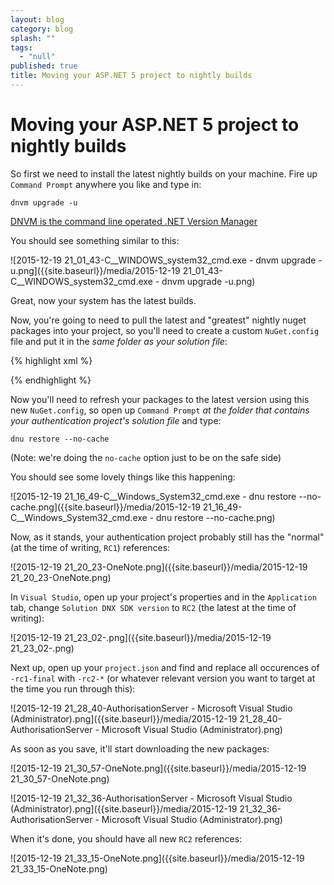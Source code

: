 ```yaml
---
layout: blog
category: blog
splash: ""
tags: 
  - "null"
published: true
title: Moving your ASP.NET 5 project to nightly builds
---
```




# Moving your ASP.NET 5 project to nightly builds

So first we need to install the latest nightly builds on your machine. Fire up `Command Prompt` anywhere you like and type in:

`dnvm upgrade -u`

[DNVM is the command line operated .NET Version Manager](http://stackoverflow.com/questions/30131118/what-is-the-dnvm)

You should see something similar to this:

![2015-12-19 21_01_43-C__WINDOWS_system32_cmd.exe - dnvm  upgrade -u.png]({{site.baseurl}}/media/2015-12-19 21_01_43-C__WINDOWS_system32_cmd.exe - dnvm  upgrade -u.png)

Great, now your system has the latest builds.

Now, you're going to need to pull the latest and "greatest" nightly nuget packages into your project, so you'll need to create a custom `NuGet.config` file and put it in the *same folder as your solution file*:

{% highlight xml %}
<?xml version="1.0" encoding="utf-8"?>
<configuration>
  <packageSources>
    <add key="aspnet-contrib" value="https://www.myget.org/F/aspnet-contrib/api/v2" />
    <add key="AspNetVNext" value="https://www.myget.org/F/aspnetvnext/api/v2" />
    <add key="WebStack Nightly" value="http://www.myget.org/F/aspnetwebstacknightly/" />
    <add key="Roslyn" value="https://www.myget.org/F/roslyn-nightly" />
    <add key="DotNetCore" value="https://www.myget.org/F/dotnet-core/" />
    <add key="NuGet" value="https://api.nuget.org/v3/index.json" />
  </packageSources>
</configuration>
{% endhighlight %}

Now you'll need to refresh your packages to the latest version using this new `NuGet.config`, so open up `Command Prompt` *at the folder that contains your authentication project's solution file* and type:

`dnu restore --no-cache`

(Note: we're doing the `no-cache` option just to be on the safe side)

You should see some lovely things like this happening:

![2015-12-19 21_16_49-C__Windows_System32_cmd.exe - dnu  restore --no-cache.png]({{site.baseurl}}/media/2015-12-19 21_16_49-C__Windows_System32_cmd.exe - dnu  restore --no-cache.png)

Now, as it stands, your authentication project probably still has the "normal" (at the time of writing, `RC1`) references:

![2015-12-19 21_20_23-OneNote.png]({{site.baseurl}}/media/2015-12-19 21_20_23-OneNote.png)

In `Visual Studio`, open up your project's properties and in the `Application` tab, change `Solution DNX SDK version` to `RC2` (the latest at the time of writing):

![2015-12-19 21_23_02-.png]({{site.baseurl}}/media/2015-12-19 21_23_02-.png)

Next up, open up your `project.json` and find and replace all occurences of `-rc1-final` with `-rc2-*` (or whatever relevant version you want to target at the time you run through this):

![2015-12-19 21_28_40-AuthorisationServer - Microsoft Visual Studio (Administrator).png]({{site.baseurl}}/media/2015-12-19 21_28_40-AuthorisationServer - Microsoft Visual Studio (Administrator).png)

As soon as you save, it'll start downloading the new packages:

![2015-12-19 21_30_57-OneNote.png]({{site.baseurl}}/media/2015-12-19 21_30_57-OneNote.png)

![2015-12-19 21_32_36-AuthorisationServer - Microsoft Visual Studio (Administrator).png]({{site.baseurl}}/media/2015-12-19 21_32_36-AuthorisationServer - Microsoft Visual Studio (Administrator).png)

When it's done, you should have all new `RC2` references:

![2015-12-19 21_33_15-OneNote.png]({{site.baseurl}}/media/2015-12-19 21_33_15-OneNote.png)
